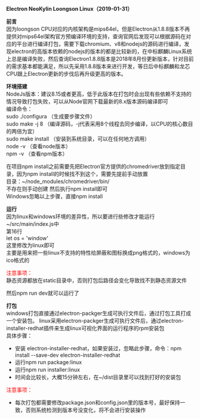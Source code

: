 **Electron NeoKylin Loongson Linux（2019-01-31）**

**前言**  
因为loongson CPU对应的内核架构是mips64el，但是Electron从1.8.8版本不再提供对mips64el架构官方预编译环境的支持，查询官网后发现可以根据源码在对应的平台进行编译打包，需要下载chromium、v8和nodejs的源码进行编译，发现electron的高版本依赖的nodejs的版本的都是比较新的，在中标麒麟Linux系统上总是编译失败，然后查询Electron1.8.8版本是2018年8月份更新版本，针对目前的需求基本都能满足，所以先采用1.8.8版本来进行开发，等日后中标麒麟和龙芯CPU跟上Electron更新的步伐后再升级更高的版本。

**环境搭建**  
NodeJs版本：建议8.15或者更高，低于此版本在打包时会出现有些依赖不支持的情况导致打包失败，可以从Node官网下载最新的8.x版本源码编译即可  
编译命令：  
sudo ./configura  （生成要步骤文件）  
sudo make -j 8    （编译源码，-j代表采用8个线程去同步编译，以CPU的核心数目的两倍为宜）  
sudo make install （安装到系统目录，可以在任何地方调用）  
node -v           （查看node版本）  
npm -v            （查看npm版本）  

在项目npm install之前需要先把Electron官方提供的chromedriver放到指定目录，因为npm install的时候找不到这个，需要先提前手动放置  
目录：~/node_modules/chromedriver/bin/  
不存在则手动创建
然后执行npm install即可  
Windows忽略以上步骤，直接npm install

**运行**  
因为linux和windows环境的差异性，所以要进行些修改才能运行  
~/src/main/index.js中  
第16行  
let os = 'window'  
这里修改为linux即可  
主要是用来把一些linux不支持的特性给屏蔽和图标换成png格式的，windows为ico格式的
<div style="color:red;">注意事项：</div>
静态资源都放在static目录中，否则打包后路径会变化导致找不到静态资源文件

然后npm run dev就可以运行了

**打包**  
windows打包直接通过electron-packger生成可执行文件后，通过打包工具打成一个安装包。
linux采用electron-packger生成可执行文件后，通过electron-installer-redhat插件来生成linux可视化界面的运行程序的rpm安装包  
具体步骤：  
* 安装 electron-installer-redhat，如果安装过，忽略此步骤，命令：npm install --save-dev electron-installer-redhat
* 运行npm run package:linux
* 运行npm run installer:linux 
* 时间会比较长，大概15分钟左右，在~/dist目录里可以找到打好的安装包  

<div style="color:red;">注意事项：</div>

* 每次打包都需要修改package.json和config.json里的版本号，最好保持一致，否则系统检测到版本号没变化，将不会进行安装操作
